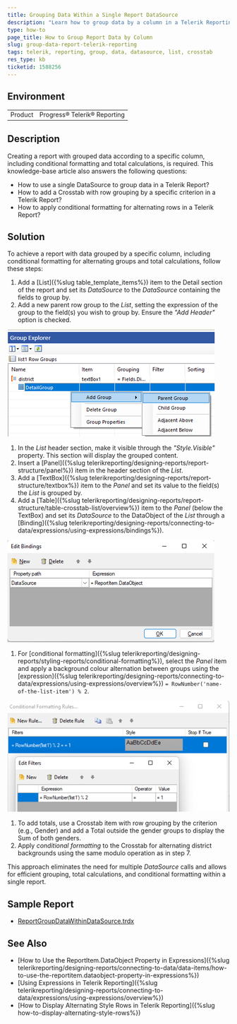 ```yaml
---
title: Grouping Data Within a Single Report DataSource
description: "Learn how to group data by a column in a Telerik Reporting report using List and Crosstab items."
type: how-to
page_title: How to Group Report Data by Column
slug: group-data-report-telerik-reporting
tags: telerik, reporting, group, data, datasource, list, crosstab
res_type: kb
ticketid: 1588256
---
```


## Environment

<table>
  <tbody>
    <tr>
      <td>Product</td>
      <td>Progress® Telerik® Reporting</td>
    </tr>
  </tbody>
</table>

## Description

Creating a report with grouped data according to a specific column, including conditional formatting and total calculations, is required. This knowledge-base article also answers the following questions:

* How to use a single DataSource to group data in a Telerik Report?
* How to add a Crosstab with row grouping by a specific criterion in a Telerik Report?
* How to apply conditional formatting for alternating rows in a Telerik Report?

## Solution

To achieve a report with data grouped by a specific column, including conditional formatting for alternating groups and total calculations, follow these steps:

1. Add a [List]({%slug table_template_items%}) item to the Detail section of the report and set its _DataSource_ to the _DataSource_ containing the fields to group by.
1. Add a new parent row group to the _List_, setting the expression of the group to the field(s) you wish to group by. Ensure the _"Add Header"_ option is checked.

  ![Add a new parent row group](images/AddParentRowGroup.png)

1. In the _List_ header section, make it visible through the _"Style.Visible"_ property. This section will display the grouped content.
1. Insert a [Panel]({%slug telerikreporting/designing-reports/report-structure/panel%}) item in the header section of the _List_.
1. Add a [TextBox]({%slug telerikreporting/designing-reports/report-structure/textbox%}) item to the _Panel_ and set its value to the field(s) the _List_ is grouped by.
1. Add a [Table]({%slug telerikreporting/designing-reports/report-structure/table-crosstab-list/overview%}) item to the _Panel_ (below the TextBox) and set its _DataSource_ to the DataObject of the _List_ through a [Binding]({%slug telerikreporting/designing-reports/connecting-to-data/expressions/using-expressions/bindings%}).

  ![Set its DataSource to the DataObject of the List](images/SetItsDataSourceToTheDataObjectOfTheList.png) 

1. For [conditional formatting]({%slug telerikreporting/designing-reports/styling-reports/conditional-formatting%}), select the _Panel_ item and apply a background colour alternation between groups using the [expression]({%slug telerikreporting/designing-reports/connecting-to-data/expressions/using-expressions/overview%}) `= RowNumber('name-of-the-list-item') % 2`.

  ![Apply a background colour alternation between groups using Expression](images/ApplyBackgroundColourAlternationBetweenGroupsUsingExpression.png)

1. To add totals, use a Crosstab item with row grouping by the criterion (e.g., Gender) and add a Total outside the gender groups to display the Sum of both genders.
1. Apply _conditional formatting_ to the Crosstab for alternating district backgrounds using the same modulo operation as in step 7.

This approach eliminates the need for multiple _DataSource_ calls and allows for efficient grouping, total calculations, and conditional formatting within a single report.

## Sample Report

* [ReportGroupDataWithinDataSource.trdx](https://github.com/telerik/reporting-samples/blob/master/Sample%20Reports/ReportGroupDataWithinDataSource/ReportGroupDataWithinDataSource.trdx)

## See Also

* [How to Use the ReportItem.DataObject Property in Expressions]({%slug telerikreporting/designing-reports/connecting-to-data/data-items/how-to-use-the-reportitem.dataobject-property-in-expressions%})
* [Using Expressions in Telerik Reporting]({%slug telerikreporting/designing-reports/connecting-to-data/expressions/using-expressions/overview%})
* [How to Display Alternating Style Rows in Telerik Reporting]({%slug how-to-display-alternating-style-rows%})
